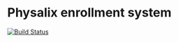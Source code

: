 Physalix enrollment system
========

[![Build Status](https://buildhive.cloudbees.com/job/physalix-enrollment/job/physalix/badge/icon)](https://buildhive.cloudbees.com/job/physalix-enrollment/job/physalix/)

